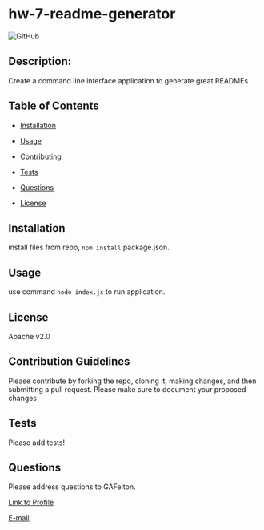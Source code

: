 # hw-7-readme-generator

  ![GitHub](https://img.shields.io/github/license/GAFelton/hw-7-readme-generator)

  ## Description:

  Create a command line interface application to generate great READMEs
  
  
  
  ## Table of Contents
    
 * [Installation](#Installation)

 * [Usage](#Usage)
 
 * [Contributing](#Contributing)
 
 * [Tests](#Tests)
 
 * [Questions](#Questions)
 
 * [License](#License)
 
  
  
  ## Installation
  
  install files from repo, `npm install` package.json.
  
  
  
  ## Usage
  
  use command `node index.js` to run application.
  


  ## License
  
  Apache v2.0
  
  

  ## Contribution Guidelines
  
  Please contribute by forking the repo, cloning it, making changes, and then submitting a pull request. Please make sure to document your proposed changes
  
  
  
  ## Tests
  
  Please add tests!
  
  
  
  ## Questions
  
  Please address questions to GAFelton.
  
  [Link to Profile](https://github.com/GAFelton)
  
  [E-mail](gafelton@gmail.com)
  
  
  